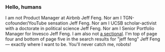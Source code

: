### Hello, humans

I am not Product Manager at Airbnb Jeff Feng. Nor am I TGN-cofounder/YouTube sensation Jeff Feng. Nor am I UCSB scholar-activist with a doctorate in political science Jeff Feng. Nor am I Senior Portfolio Manager for Invesco Jeff Feng. I am also not [a sectional](https://www.chairish.com/product/2438948/ligne-roset-feng-sectional). I'm top of page four and bottom of page five in the search results for "jeff feng" Jeff Feng — exactly where I want to be. You'll never catch me, robots!

<!--
**fengypants/fengypants** is a ✨ _special_ ✨ repository because its `README.md` (this file) appears on your GitHub profile.

Here are some ideas to get you started:

- 🔭 I’m currently working on ...
- 🌱 I’m currently learning ...
- 👯 I’m looking to collaborate on ...
- 🤔 I’m looking for help with ...
- 💬 Ask me about ...
- 📫 How to reach me: ...
- 😄 Pronouns: ...
- ⚡ Fun fact: ...
-->
